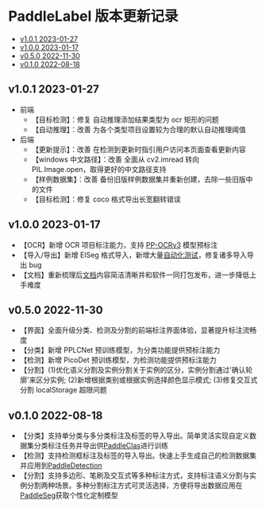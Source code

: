 # PaddleLabel 版本更新记录

<!-- TOC -->

- [v1.0.1 2023-01-27](#v101-2023-01-27)
- [v1.0.0 2023-01-17](#v100-2023-01-17)
- [v0.5.0 2022-11-30](#v050-2022-11-30)
- [v0.1.0 2022-08-18](#v010-2022-08-18)

<!-- /TOC -->

<!-- ## v1.0.2

修复 eiseg 的导入里 frontend_id 有 0
注掉所有标注列表里的眼睛 -->

<!-- separator -->

## v1.0.1 2023-01-27

- 前端
  - 【目标检测】：修复 自动推理添加结果类型为 ocr 矩形的问题
  - 【自动推理】：改善 为各个类型项目设置较为合理的默认自动推理阈值
- 后端
  - 【更新提示】：改善 在检测到更新时指引用户访问本页面查看更新内容
  - 【windows 中文路径】：改善 全面从 cv2.imread 转向 PIL.Image.open，取得更好的中文路径支持
  - 【样例数据集】：改善 备份旧版样例数据集并重新创建，去除一些旧版中的文件
  - 【目标检测】：修复 coco 格式导出长宽翻转错误

<!-- separator -->

## v1.0.0 2023-01-17

- 【OCR】新增 OCR 项目标注能力，支持 [PP-OCRv3](https://github.com/PaddlePaddle/PaddleOCR/blob/release/2.6/doc/doc_ch/PP-OCRv3_introduction.md) 模型预标注
- 【导入/导出】新增 EISeg 格式导入，新增大量[自动化测试](https://github.com/PaddleCV-SIG/PaddleLabel/actions/workflows/cypress.yml)，修复诸多导入导出 bug
- 【文档】重新梳理后[文档](https://paddlecv-sig.github.io/PaddleLabel/)内容简洁清晰并和软件一同打包发布，进一步降低上手难度

<!-- separator -->

## v0.5.0 2022-11-30

- 【界面】全面升级分类、检测及分割的前端标注界面体验，显著提升标注流畅度
- 【分类】新增 PPLCNet 预训练模型，为分类功能提供预标注能力
- 【检测】新增 PicoDet 预训练模型，为检测功能提供预标注能力
- 【分割】(1)优化语义分割及实例分割关于实例的区分，实例分割通过'确认轮廓'来区分实例; (2)新增根据类别或根据实例选择颜色显示模式; (3)修复交互式分割 localStorage 超限问题

<!-- separator -->

## v0.1.0 2022-08-18

- 【分类】支持单分类与多分类标注及标签的导入导出。简单灵活实现自定义数据集分类标注任务并导出供[PaddleClas](https://github.com/PaddlePaddle/PaddleClas)进行训练
- 【检测】支持检测框标注及标签的导入导出。快速上手生成自己的检测数据集并应用到[PaddleDetection](https://github.com/PaddlePaddle/PaddleDetection)
- 【分割】支持多边形、笔刷及交互式等多种标注方式，支持标注语义分割与实例分割两种场景。多种分割标注方式可灵活选择，方便将导出数据应用在[PaddleSeg](https://github.com/PaddlePaddle/PaddleSeg)获取个性化定制模型
